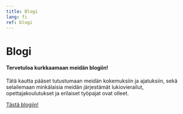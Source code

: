 ```yaml
---
title: Blogi
lang: fi
ref: blogi
---
```


# Blogi

#### Tervetuloa kurkkaamaan meidän blogiin!

Tätä kautta pääset tutustumaan meidän kokemuksiin ja ajatuksiin, sekä selailemaan minkälaisia meidän järjestämät lukiovierailut,
opettajakoulutukset ja erilaiset työpajat ovat olleet.

<a href="https://opendata-education.github.io/Blogi" target="_blank">Tästä blogiin!</a>
